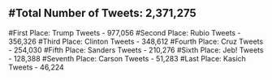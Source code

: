 #Total Number of Tweets: 2,371,275 
---
#First Place: Trump Tweets - 977,056
#Second Place: Rubio Tweets - 356,326
#Third Place: Clinton Tweets - 348,612
#Fourth Place: Cruz Tweets - 254,030
#Fifth Place: Sanders Tweets - 210,276
#Sixth Place: Jeb! Tweets - 128,388
#Seventh Place: Carson Tweets - 51,283
#Last Place: Kasich Tweets - 46,224
